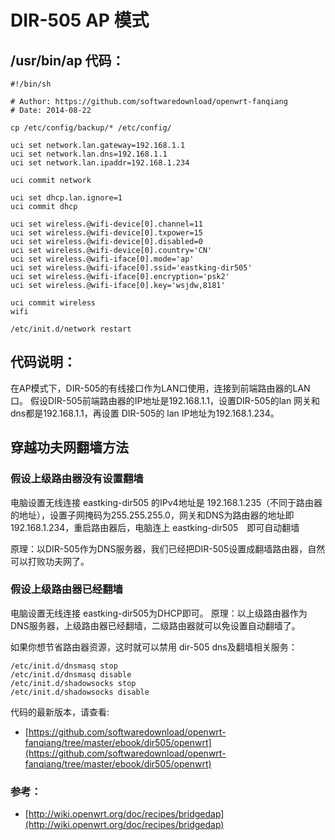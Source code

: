 # DIR-505 AP 模式

## /usr/bin/ap 代码：

	#!/bin/sh
	
	# Author: https://github.com/softwaredownload/openwrt-fanqiang
	# Date: 2014-08-22
	
	cp /etc/config/backup/* /etc/config/
	
	uci set network.lan.gateway=192.168.1.1
	uci set network.lan.dns=192.168.1.1
	uci set network.lan.ipaddr=192.168.1.234
	
	uci commit network
	
	uci set dhcp.lan.ignore=1
	uci commit dhcp
	
	uci set wireless.@wifi-device[0].channel=11
	uci set wireless.@wifi-device[0].txpower=15
	uci set wireless.@wifi-device[0].disabled=0
	uci set wireless.@wifi-device[0].country='CN'
	uci set wireless.@wifi-iface[0].mode='ap'
	uci set wireless.@wifi-iface[0].ssid='eastking-dir505'
	uci set wireless.@wifi-iface[0].encryption='psk2'
	uci set wireless.@wifi-iface[0].key='wsjdw,8181'
	
	uci commit wireless
	wifi
	
	/etc/init.d/network restart

## 代码说明：

在AP模式下，DIR-505的有线接口作为LAN口使用，连接到前端路由器的LAN口。
假设DIR-505前端路由器的IP地址是192.168.1.1，设置DIR-505的lan 网关和dns都是192.168.1.1，再设置 DIR-505的 lan IP地址为192.168.1.234。


## 穿越功夫网翻墙方法

### 假设上级路由器没有设置翻墙
电脑设置无线连接 eastking-dir505 的IPv4地址是 192.168.1.235（不同于路由器的地址），设置子网掩码为255.255.255.0，网关和DNS为路由器的地址即192.168.1.234，重启路由器后，电脑连上 eastking-dir505　即可自动翻墙

原理：以DIR-505作为DNS服务器，我们已经把DIR-505设置成翻墙路由器，自然可以打败功夫网了。

### 假设上级路由器已经翻墙

电脑设置无线连接 eastking-dir505为DHCP即可。
原理：以上级路由器作为DNS服务器，上级路由器已经翻墙，二级路由器就可以免设置自动翻墙了。

如果你想节省路由器资源，这时就可以禁用 dir-505 dns及翻墙相关服务：

	/etc/init.d/dnsmasq stop
	/etc/init.d/dnsmasq disable
	/etc/init.d/shadowsocks stop
	/etc/init.d/shadowsocks disable

代码的最新版本，请查看:　
* [https://github.com/softwaredownload/openwrt-fanqiang/tree/master/ebook/dir505/openwrt](https://github.com/softwaredownload/openwrt-fanqiang/tree/master/ebook/dir505/openwrt)


### 参考：
* [http://wiki.openwrt.org/doc/recipes/bridgedap](http://wiki.openwrt.org/doc/recipes/bridgedap)
